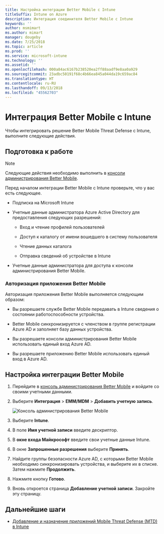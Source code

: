 ```yaml
---
title: Настройка интеграции Better Mobile с Intune
titleSuffix: Intune on Azure
description: Интеграция соединителя Better Mobile с Intune
keywords: ''
author: msmimart
ms.author: mimart
manager: dougeby
ms.date: 7/25/2018
ms.topic: article
ms.prod: ''
ms.service: microsoft-intune
ms.technology: ''
ms.assetid: ''
ms.openlocfilehash: 000a84ac6167b238520ea2ff88aadf9e8aa0a929
ms.sourcegitcommit: 23adbc50191f68c4b66ea845a044da19c659ac84
ms.translationtype: HT
ms.contentlocale: ru-RU
ms.lasthandoff: 09/13/2018
ms.locfileid: "45562703"
---
```

# <a name="integrate-better-mobile-with-intune"></a>Интеграция Better Mobile с Intune

Чтобы интегрировать решение Better Mobile Threat Defense с Intune, выполните следующие действия.

## <a name="before-you-begin"></a>Подготовка к работе

> [!NOTE]
> Следующие действия необходимо выполнить в [консоли администрирования Better Mobile](https://aad.bmobi.net).

Перед началом интеграции Better Mobile с Intune проверьте, что у вас есть следующее.

-   Подписка на Microsoft Intune

-   Учетные данные администратора Azure Active Directory для предоставления следующих разрешений:

    -   Вход и чтение профилей пользователей

    -   Доступ к каталогу от имени вошедшего в систему пользователя

    -   Чтение данных каталога

    -   Отправка сведений об устройстве в Intune

-   Учетные данные администратора для доступа к консоли администрирования Better Mobile.

### <a name="better-mobile-app-authorization"></a>Авторизация приложения Better Mobile

Авторизация приложения Better Mobile выполняется следующим образом:

-   Вы разрешаете службе Better Mobile передавать в Intune сведения о состоянии работоспособности устройства.

-   Better Mobile синхронизируется с членством в группе регистрации Azure AD и заполняет базу данных устройства.

-   Вы разрешаете консоли администрирования Better Mobile использовать единый вход Azure AD.

-   Вы разрешаете приложению Better Mobile использовать единый вход в Azure AD.

## <a name="to-set-up-better-mobile-integration"></a>Настройка интеграции Better Mobile

1. Перейдите в [консоль администрирования Better Mobile](https://aad.bmobi.net) и войдите со своими учетными данными.
2. Выберите **Интеграция** > **EMM/MDM** > **Добавить учетную запись**.

     ![Консоль администрирования Better Mobile](media/better_mobile_console.png)
 
3. Выберите **Intune**.
4. В поле **Имя учетной записи** введите дескриптор. 
5. В **окне входа Майкрософт** введите свои учетные данные Intune.
6. В окне **Запрошенные разрешения** выберите **Принять**.
7. Найдите группы безопасности Azure AD, с которыми Better Mobile необходимо синхронизировать устройства, и выберите их в списке. Затем нажмите **Продолжить**.
8. Нажмите кнопку **Готово**.
9. Вновь откроется страница **Добавление учетной записи**. Закройте эту страницу. 

## <a name="next-steps"></a>Дальнейшие шаги

-   [Добавление и назначение приложений Mobile Threat Defense (MTD) в Intune](mtd-apps-ios-app-configuration-policy-add-assign.md)